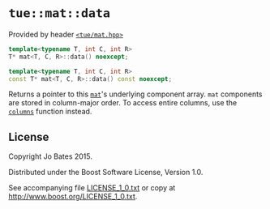 `tue::mat::data`
================
Provided by header [`<tue/mat.hpp>`](../../headers/mat.md)

```c++
template<typename T, int C, int R>
T* mat<T, C, R>::data() noexcept;

template<typename T, int C, int R>
const T* mat<T, C, R>::data() const noexcept;
```

Returns a pointer to this [`mat`](../../headers/mat.md)'s underlying component
array. `mat` components are stored in column-major order. To access entire
columns, use the [`columns`](columns.md) function instead.

License
-------
Copyright Jo Bates 2015.

Distributed under the Boost Software License, Version 1.0.

See accompanying file [LICENSE_1_0.txt](../../../LICENSE_1_0.txt) or copy at
http://www.boost.org/LICENSE_1_0.txt.
